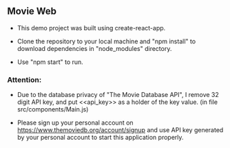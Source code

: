 ## Movie Web

- This demo project was built using create-react-app.

- Clone the repository to your local machine and "npm install" to download dependencies in "node_modules" directory.

- Use "npm start" to run.



### Attention:
- Due to the database privacy of "The Movie Database API", I remove 32 digit API key, and put <<api_key>> as a holder of the key value. (in file src/components/Main.js)

- Please sign up your personal account on https://www.themoviedb.org/account/signup and use API key generated by your personal account to start this application properly.
